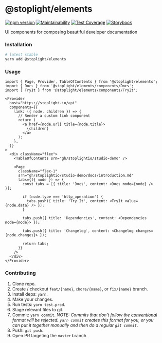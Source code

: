 # @stoplight/elements

[![npm version](https://badge.fury.io/js/%40stoplight%2Felements.svg)](https://badge.fury.io/js/%40stoplight%2Felements) [![Maintainability](https://api.codeclimate.com/v1/badges/ce451f605ca16ec84132/maintainability)](https://codeclimate.com/repos/5e0f5ecaeae96001a100cc3b/maintainability) [![Test Coverage](https://api.codeclimate.com/v1/badges/ce451f605ca16ec84132/test_coverage)](https://codeclimate.com/repos/5e0f5ecaeae96001a100cc3b/test_coverage) [![Storybook](https://cdn.jsdelivr.net/gh/storybookjs/brand@master/badge/badge-storybook.svg)](https://stoplightio.github.io/elements)

UI components for composing beautiful developer documentation

### Installation

```bash
# latest stable
yarn add @stoplight/elements
```

### Usage

```tsx
import { Page, Provider, TableOfContents } from '@stoplight/elements';
import { Docs } from '@stoplight/elements/components/Docs';
import { TryIt } from '@stoplight/elements/components/TryIt';

<Provider
  host="https://stoplight.io/api"
  components={{
    link: ({ node, children }) => {
      // Render a custom link component
      return (
        <a href={node.url} title={node.title}>
          {children}
        </a>
      );
    },
  }}
>
  <div className="flex">
    <TableOfContents srn="gh/stoplightio/studio-demo" />

    <Page
      className="flex-1"
      srn="gh/stoplightio/studio-demo/docs/introduction.md"
      tabs={({ node }) => {
        const tabs = [{ title: 'Docs', content: <Docs node={node} /> }];

        if (node.type === 'http_operation') {
          tabs.push({ title: 'Try It', content: <TryIt value={node.data} /> });
        }

        tabs.push({ title: 'Dependencies', content: <Dependencies node={node}> });

        tabs.push({ title: 'Changelog', content: <Changelog changes={node.changes}> });

        return tabs;
      }}
    />
  </div>
</Provider>
```

### Contributing

1. Clone repo.
2. Create / checkout `feat/{name}`, `chore/{name}`, or `fix/{name}` branch.
3. Install deps: `yarn`.
4. Make your changes.
5. Run tests: `yarn test.prod`.
6. Stage relevant files to git.
7. Commit: `yarn commit`. _NOTE: Commits that don't follow the [conventional](https://github.com/marionebl/commitlint/tree/master/%40commitlint/config-conventional) format will be rejected. `yarn commit` creates this format for you, or you can put it together manually and then do a regular `git commit`._
8. Push: `git push`.
9. Open PR targeting the `master` branch.

